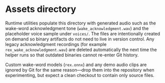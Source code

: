# Assets directory

Runtime utilities populate this directory with generated audio such as the
wake-word acknowledgment tone (`wake_acknowledgment.wav`) and the placeholder
voice sample under `voices/`. The files are intentionally created on demand so
binary artifacts do not need to live in version control. Any legacy
acknowledgment recordings (for example `rex_wake_acknowledgment.wav`) are
deleted automatically the next time the helper runs so that outdated binaries
cannot re-enter Git history.

Custom wake-word models (`rex.onnx`) and any demo audio clips are ignored by
Git for the same reason—drop them into the repository when experimenting, but
expect a clean checkout to contain only source files.
